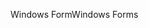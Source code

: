 <span data-ttu-id="73fa9-101">Windows Form</span><span class="sxs-lookup"><span data-stu-id="73fa9-101">Windows Forms</span></span>